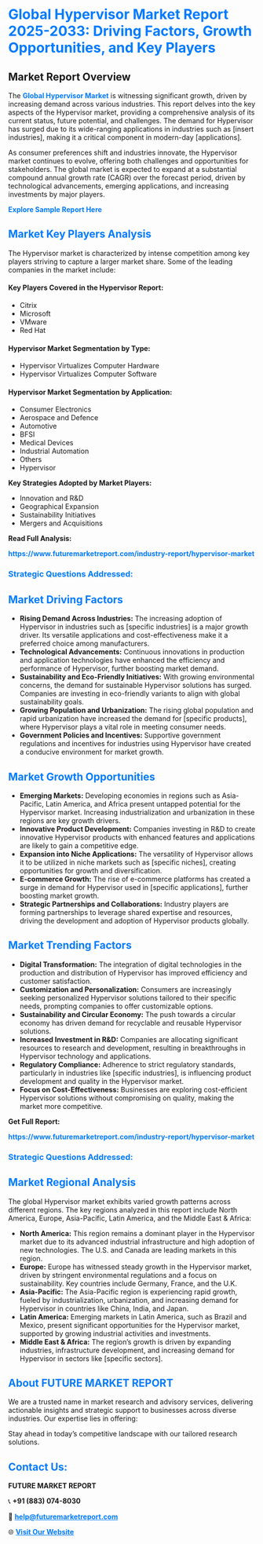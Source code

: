 <h1 style="color: #007BFF;">Global Hypervisor Market Report 2025-2033: Driving Factors, Growth Opportunities, and Key Players</h1>

<section id="overview">
<h2>Market Report Overview</h2>
<p>The <a href="https://www.futuremarketreport.com/industry-report/hypervisor-market" style="color: #007BFF; text-decoration: none;"><strong>Global Hypervisor Market</strong></a> is witnessing significant growth, driven by increasing demand across various industries. This report delves into the key aspects of the Hypervisor market, providing a comprehensive analysis of its current status, future potential, and challenges. The demand for Hypervisor has surged due to its wide-ranging applications in industries such as [insert industries], making it a critical component in modern-day [applications].</p>
<p>As consumer preferences shift and industries innovate, the Hypervisor market continues to evolve, offering both challenges and opportunities for stakeholders. The global market is expected to expand at a substantial compound annual growth rate (CAGR) over the forecast period, driven by technological advancements, emerging applications, and increasing investments by major players.</p>
</section>

<section id="overview">
<p><a href="https://www.futuremarketreport.com/request-sample/reportId=107465" style="color: #007BFF; text-decoration: none;"><strong>Explore Sample Report Here</strong></a></p>
</section>

<section id="key-players">
<h2 style="color: #007BFF;">Market Key Players Analysis</h2>
<p>The Hypervisor market is characterized by intense competition among key players striving to capture a larger market share. Some of the leading companies in the market include:</p>
<h4>Key Players Covered in the Hypervisor Report:</h4>
<ul><li>Citrix</li><li>Microsoft</li><li>VMware</li><li>Red Hat</li></ul>
<h4>Hypervisor Market Segmentation by Type:</h4>
<ul><li>Hypervisor Virtualizes Computer Hardware</li><li>Hypervisor Virtualizes Computer Software</li></ul>

<h4>Hypervisor Market Segmentation by Application:</h4>
<ul><li>Consumer Electronics</li><li>Aerospace and Defence</li><li>Automotive</li><li>BFSI</li><li>Medical Devices</li><li>Industrial Automation</li><li>Others</li><li>Hypervisor</li></ul>
<p><strong>Key Strategies Adopted by Market Players:</strong></p>
<ul>
<li>Innovation and R&D</li>
<li>Geographical Expansion</li>
<li>Sustainability Initiatives</li>
<li>Mergers and Acquisitions</li>
</ul>
</section>

<section>
<p><strong>Read Full Analysis: </strong></p><a href="https://www.futuremarketreport.com/industry-report/hypervisor-market" style="color: #007BFF; text-decoration: none;"><strong>https://www.futuremarketreport.com/industry-report/hypervisor-market</strong></a>
<h3 style="color: #007BFF;">Strategic Questions Addressed:</h3>
</section>

<section id="driving-factors">
<h2 style="color: #007BFF;">Market Driving Factors</h2>
<ul>
<li><strong>Rising Demand Across Industries:</strong> The increasing adoption of Hypervisor in industries such as [specific industries] is a major growth driver. Its versatile applications and cost-effectiveness make it a preferred choice among manufacturers.</li>
<li><strong>Technological Advancements:</strong> Continuous innovations in production and application technologies have enhanced the efficiency and performance of Hypervisor, further boosting market demand.</li>
<li><strong>Sustainability and Eco-Friendly Initiatives:</strong> With growing environmental concerns, the demand for sustainable Hypervisor solutions has surged. Companies are investing in eco-friendly variants to align with global sustainability goals.</li>
<li><strong>Growing Population and Urbanization:</strong> The rising global population and rapid urbanization have increased the demand for [specific products], where Hypervisor plays a vital role in meeting consumer needs.</li>
<li><strong>Government Policies and Incentives:</strong> Supportive government regulations and incentives for industries using Hypervisor have created a conducive environment for market growth.</li>
</ul>
</section>

<section id="growth-opportunities">
<h2 style="color: #007BFF;">Market Growth Opportunities</h2>
<ul>
<li><strong>Emerging Markets:</strong> Developing economies in regions such as Asia-Pacific, Latin America, and Africa present untapped potential for the Hypervisor market. Increasing industrialization and urbanization in these regions are key growth drivers.</li>
<li><strong>Innovative Product Development:</strong> Companies investing in R&D to create innovative Hypervisor products with enhanced features and applications are likely to gain a competitive edge.</li>
<li><strong>Expansion into Niche Applications:</strong> The versatility of Hypervisor allows it to be utilized in niche markets such as [specific niches], creating opportunities for growth and diversification.</li>
<li><strong>E-commerce Growth:</strong> The rise of e-commerce platforms has created a surge in demand for Hypervisor used in [specific applications], further boosting market growth.</li>
<li><strong>Strategic Partnerships and Collaborations:</strong> Industry players are forming partnerships to leverage shared expertise and resources, driving the development and adoption of Hypervisor products globally.</li>
</ul>
</section>

<section id="trending-factors">
<h2 style="color: #007BFF;">Market Trending Factors</h2>
<ul>
<li><strong>Digital Transformation:</strong> The integration of digital technologies in the production and distribution of Hypervisor has improved efficiency and customer satisfaction.</li>
<li><strong>Customization and Personalization:</strong> Consumers are increasingly seeking personalized Hypervisor solutions tailored to their specific needs, prompting companies to offer customizable options.</li>
<li><strong>Sustainability and Circular Economy:</strong> The push towards a circular economy has driven demand for recyclable and reusable Hypervisor solutions.</li>
<li><strong>Increased Investment in R&D:</strong> Companies are allocating significant resources to research and development, resulting in breakthroughs in Hypervisor technology and applications.</li>
<li><strong>Regulatory Compliance:</strong> Adherence to strict regulatory standards, particularly in industries like [specific industries], is influencing product development and quality in the Hypervisor market.</li>
<li><strong>Focus on Cost-Effectiveness:</strong> Businesses are exploring cost-efficient Hypervisor solutions without compromising on quality, making the market more competitive.</li>
</ul>
</section>

<section>
<p><strong>Get Full Report: </strong></p><a href="https://www.futuremarketreport.com/industry-report/hypervisor-market" style="color: #007BFF; text-decoration: none;"><strong>https://www.futuremarketreport.com/industry-report/hypervisor-market</strong></a>
<h3 style="color: #007BFF;">Strategic Questions Addressed:</h3>
</section>


<section id="regional-analysis">
<h2 style="color: #007BFF;">Market Regional Analysis</h2>
<p>The global Hypervisor market exhibits varied growth patterns across different regions. The key regions analyzed in this report include North America, Europe, Asia-Pacific, Latin America, and the Middle East & Africa:</p>
<ul>
<li><strong>North America:</strong> This region remains a dominant player in the Hypervisor market due to its advanced industrial infrastructure and high adoption of new technologies. The U.S. and Canada are leading markets in this region.</li>
<li><strong>Europe:</strong> Europe has witnessed steady growth in the Hypervisor market, driven by stringent environmental regulations and a focus on sustainability. Key countries include Germany, France, and the U.K.</li>
<li><strong>Asia-Pacific:</strong> The Asia-Pacific region is experiencing rapid growth, fueled by industrialization, urbanization, and increasing demand for Hypervisor in countries like China, India, and Japan.</li>
<li><strong>Latin America:</strong> Emerging markets in Latin America, such as Brazil and Mexico, present significant opportunities for the Hypervisor market, supported by growing industrial activities and investments.</li>
<li><strong>Middle East & Africa:</strong> The region’s growth is driven by expanding industries, infrastructure development, and increasing demand for Hypervisor in sectors like [specific sectors].</li>
</ul>
</section>

<footer>
<h2 style="color: #007BFF;">About FUTURE MARKET REPORT</h2>
<p>We are a trusted name in market research and advisory services, delivering actionable insights and strategic support to businesses across diverse industries. Our expertise lies in offering:</p>

<p>Stay ahead in today’s competitive landscape with our tailored research solutions.</p>

<h2 style="color: #007BFF;">Contact Us:</h2>
<p><strong>FUTURE MARKET REPORT</strong></p>
<p>📞 <strong>+91 (883) 074-8030</strong></p>
<p>📧 <strong><a href="mailto:help@futuremarketreport.com" style="color: #007BFF;">help@futuremarketreport.com</a></strong></p>
<p>🌐 <strong><a href="https://www.futuremarketreport.com/" style="color: #007BFF;">Visit Our Website</a></strong></p>
</footer>
